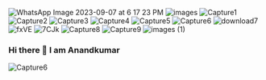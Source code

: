 ![WhatsApp Image 2023-09-07 at 6 17 23 PM](https://github.com/kumar815/kumar815/assets/110323876/2a0e9f4c-c483-434e-83a9-51c467b9b073)
![images](https://github.com/kumar815/kumar815/assets/110323876/daa3c7a9-2e8b-4c6c-bfe4-4887b7ed3d75)
![Capture1](https://github.com/kumar815/kumar815/assets/110323876/c8729fe7-2fde-4a5a-94ce-13ef78b23ca6)
![Capture2](https://github.com/kumar815/kumar815/assets/110323876/947c1e6d-6933-4fe2-b224-880216e7c66f)
![Capture3](https://github.com/kumar815/kumar815/assets/110323876/17cc76ec-1e9b-4401-a8a8-e31ee154094f)
![Capture4](https://github.com/kumar815/kumar815/assets/110323876/1c738fec-c3db-4318-ab1a-a0d0670f6cc0)
![Capture5](https://github.com/kumar815/kumar815/assets/110323876/346d8f22-99f4-401f-8c2a-188f8055b648)
![Capture6](https://github.com/kumar815/kumar815/assets/110323876/014631dc-94e3-4118-902b-06043067311f)
![download7](https://github.com/kumar815/kumar815/assets/110323876/91b2ea59-bc27-4b95-991e-dd9ac0a661cc)
![fxVE](https://github.com/kumar815/kumar815/assets/110323876/8b46f489-e066-49f7-840c-54e5dcbf1dc9)
![7CJk](https://github.com/kumar815/kumar815/assets/110323876/e9004dbb-b15b-44ca-9e30-51bbef0a77fa)
![Capture8](https://github.com/kumar815/kumar815/assets/110323876/76900da0-0c8a-4daa-b669-7a1ab4e01c72)
![Capture9](https://github.com/kumar815/kumar815/assets/110323876/4c087847-ef9f-481a-bd4d-7f7732fb3753)
![images (1)](https://github.com/kumar815/kumar815/assets/110323876/57fd7ac8-75bb-4410-8f1b-a25e18a4afb9)
### Hi there 👋 I am Anandkumar

<!--
**kumar815/kumar815** is a ✨ _special_ ✨ repository because its `README.md` (this file) appears on your GitHub profile.
<h3 align="center">A passionate frontend developer from India</h3>
<image align="right" alt="Coding" width="400" src="Downloads">

<h3 align="left">Connect with me:</h3>
<p align="left">
</p>
Here are some ideas to get you started:

- 🔭 I’m currently working on ...
- 🌱 I’m currently learning ...
- 👯 I’m looking to collaborate on ...
- 🤔 I’m looking for help with ...
- 💬 Ask me about ...
- 📫 How to reach me: ...
- 😄 Pronouns: ...
- ⚡ Fun fact: ...
-->
![Capture6](https://github.com/kumar815/kumar815/assets/110323876/93110f6c-1fe9-41d7-925f-8f44a1a60380)
